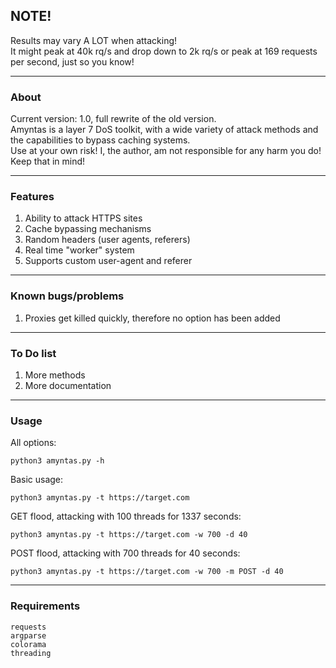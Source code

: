 ## NOTE!
Results may vary A LOT when attacking! <br>
It might peak at 40k rq/s and drop down to 2k rq/s or peak at 169 requests per second, just so you know!

--- 

### About
Current version: 1.0, full rewrite of the old version. <br>
Amyntas is a layer 7 DoS toolkit, with a wide variety of attack methods and the capabilities to bypass caching systems. <br>
Use at your own risk! I, the author, am not responsible for any harm you do! Keep that in mind!

---

### Features
1. Ability to attack HTTPS sites
2. Cache bypassing mechanisms
3. Random headers (user agents, referers)
4. Real time "worker" system
5. Supports custom user-agent and referer

---

### Known bugs/problems
1. Proxies get killed quickly, therefore no option has been added

---

### To Do list
1. More methods
2. More documentation

---

### Usage
All options:
```
python3 amyntas.py -h
```

Basic usage:
```
python3 amyntas.py -t https://target.com
```

GET flood, attacking with 100 threads for 1337 seconds:
```
python3 amyntas.py -t https://target.com -w 700 -d 40
```

POST flood, attacking with 700 threads for 40 seconds:
```
python3 amyntas.py -t https://target.com -w 700 -m POST -d 40
```

---

### Requirements

```
requests
argparse
colorama
threading
```
